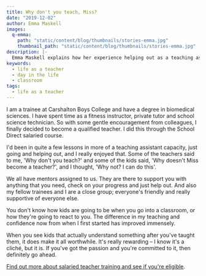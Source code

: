 ```yaml
---
title: Why don't you teach, Miss?
date: "2019-12-02"
author: Emma Maskell
images:
  q-emma:
    path: "static/content/blog/thumbnails/stories-emma.jpg"
    thumbnail_path: "static/content/blog/thumbnails/stories-emma.jpg"
description: |-
  Emma Maskell explains how her experience helping out as a teaching assistant inspired her to change careers and train to be a teacher.
keywords:
  - life as a teacher
  - day in the life
  - classroom
tags:
  - life as a teacher
---
```


I am a trainee at Carshalton Boys College and have a degree in biomedical sciences. I have spent time as a fitness instructor, private tutor and school science technician. So with some gentle encouragement from colleagues, I finally decided to become a qualified teacher. I did this through the School Direct salaried course.

I'd been in quite a few lessons in more of a teaching assistant capacity, just going and helping out, and I really enjoyed that. Some of the teachers said to me, 'Why don't you teach?' and some of the kids said, 'Why doesn't Miss become a teacher?', and I thought, 'Why not? I can do this'.

We all have mentors assigned to us. They are there to support you with anything that you need, check on your progress and just help out. And also my fellow trainees and I are a close group; everyone's friendly and really supportive of everyone else.

You don't know how kids are going to be when you go into a classroom, or how they're going to react to you. The difference in my teaching and confidence now from when I first started has improved immensely.

When you see kids that actually understand something after you've taught them, it does make it all worthwhile. It's really rewarding – I know it's a cliché, but it is. If you've got the passion and you're committed to it, then definitely go ahead.

[Find out more about salaried teacher training and see if you're eligible](/funding-and-support/salaried-teacher-training).
